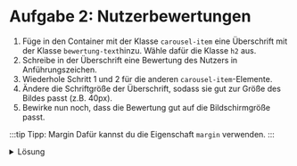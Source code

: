 # Aufgabe 2: Nutzerbewertungen

1. Füge in den Container mit der Klasse `carousel-item` eine Überschrift mit der Klasse `bewertung-text`hinzu. Wähle dafür die Klasse `h2` aus.
2. Schreibe in der Überschrift eine Bewertung des Nutzers in Anführungszeichen.
3. Wiederhole Schritt 1 und 2 für die anderen `carousel-item`-Elemente.
4. Ändere die Schriftgröße der Überschrift, sodass sie gut zur Größe des Bildes passt (z.B. 40px).
5. Bewirke nun noch, dass die Bewertung gut auf die Bildschirmgröße passt.

:::tip Tipp: Margin 
Dafür kannst du die Eigenschaft `margin` verwenden.
:::

<details>
<summary>Lösung</summary>

#### index.html

```html
<div class="carousel-item active">
  <!-- Hier spezifizieren wir den Text, das Bild und den Namen des Nutzers -->
  <h2 class="bewertung-text">
    "Die beste App der Welt! Sie ist einfach zu bedienen, hat alle Funktionen,
    die ich brauche und macht unfassbar Spaß."
  </h2>
</div>
```

#### styles.css

```css
.bewertung-text {
  font-size: 40px;
  margin: 0 10%;
}
```

</details>
